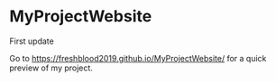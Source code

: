 # MyProjectWebsite
First update


Go to https://freshblood2019.github.io/MyProjectWebsite/  for a quick preview of my project.
